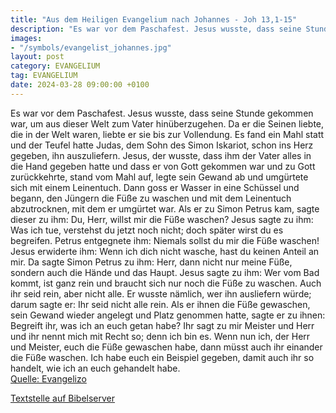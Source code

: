 ```yaml
---
title: "Aus dem Heiligen Evangelium nach Johannes - Joh 13,1-15"
description: "Es war vor dem Paschafest. Jesus wusste, dass seine Stunde gekommen war, um aus dieser Welt zum Vater hinüberzugehen. Da er die Seinen liebte, die in der Welt waren, liebte er sie bis zur Vollendung. Es fand ein Mahl statt und der Teufel hatte Judas, dem Sohn des Simon Iskariot, ...."
images:
- "/symbols/evangelist_johannes.jpg"
layout: post
category: EVANGELIUM
tag: EVANGELIUM
date: 2024-03-28 09:00:00 +0100
---
```

Es war vor dem Paschafest. Jesus wusste, dass seine Stunde gekommen war, um aus dieser Welt zum Vater hinüberzugehen. Da er die Seinen liebte, die in der Welt waren, liebte er sie bis zur Vollendung.
Es fand ein Mahl statt und der Teufel hatte Judas, dem Sohn des Simon Iskariot, schon ins Herz gegeben, ihn auszuliefern.<!--more-->
Jesus, der wusste, dass ihm der Vater alles in die Hand gegeben hatte und dass er von Gott gekommen war und zu Gott zurückkehrte,
stand vom Mahl auf, legte sein Gewand ab und umgürtete sich mit einem Leinentuch.
Dann goss er Wasser in eine Schüssel und begann, den Jüngern die Füße zu waschen und mit dem Leinentuch abzutrocknen, mit dem er umgürtet war.
Als er zu Simon Petrus kam, sagte dieser zu ihm: Du, Herr, willst mir die Füße waschen?
Jesus sagte zu ihm: Was ich tue, verstehst du jetzt noch nicht; doch später wirst du es begreifen.
Petrus entgegnete ihm: Niemals sollst du mir die Füße waschen! Jesus erwiderte ihm: Wenn ich dich nicht wasche, hast du keinen Anteil an mir.
Da sagte Simon Petrus zu ihm: Herr, dann nicht nur meine Füße, sondern auch die Hände und das Haupt.
Jesus sagte zu ihm: Wer vom Bad kommt, ist ganz rein und braucht sich nur noch die Füße zu waschen. Auch ihr seid rein, aber nicht alle.
Er wusste nämlich, wer ihn ausliefern würde; darum sagte er: Ihr seid nicht alle rein.
Als er ihnen die Füße gewaschen, sein Gewand wieder angelegt und Platz genommen hatte, sagte er zu ihnen: Begreift ihr, was ich an euch getan habe?
Ihr sagt zu mir Meister und Herr und ihr nennt mich mit Recht so; denn ich bin es.
Wenn nun ich, der Herr und Meister, euch die Füße gewaschen habe, dann müsst auch ihr einander die Füße waschen.
Ich habe euch ein Beispiel gegeben, damit auch ihr so handelt, wie ich an euch gehandelt habe.<br>
[Quelle: Evangelizo](https://evangeliumtagfuertag.org/DE/gospel)

[Textstelle auf Bibelserver](https://www.bibleserver.com/EU/Johannes13,1-15)
